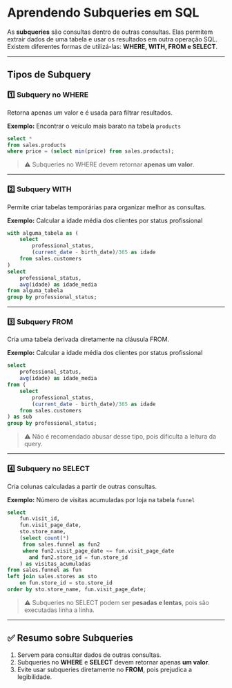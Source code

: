 

# Aprendendo Subqueries em SQL

As **subqueries** são consultas dentro de outras consultas. Elas permitem extrair dados de uma tabela e usar os resultados em outra operação SQL. Existem diferentes formas de utilizá-las: **WHERE, WITH, FROM e SELECT**.

---

## Tipos de Subquery

### 1️⃣ Subquery no WHERE

Retorna apenas um valor e é usada para filtrar resultados.

**Exemplo:** Encontrar o veículo mais barato na tabela `products`

```sql
select *
from sales.products
where price = (select min(price) from sales.products);
```

> ⚠️ Subqueries no WHERE devem retornar **apenas um valor**.

---

### 2️⃣ Subquery WITH

Permite criar tabelas temporárias para organizar melhor as consultas.

**Exemplo:** Calcular a idade média dos clientes por status profissional

```sql
with alguma_tabela as (
    select
        professional_status,
        (current_date - birth_date)/365 as idade
    from sales.customers
)
select
    professional_status,
    avg(idade) as idade_media
from alguma_tabela
group by professional_status;
```

---

### 3️⃣ Subquery FROM

Cria uma tabela derivada diretamente na cláusula FROM.

**Exemplo:** Calcular a idade média dos clientes por status profissional

```sql
select
    professional_status,
    avg(idade) as idade_media
from (
    select
        professional_status,
        (current_date - birth_date)/365 as idade
    from sales.customers
) as sub
group by professional_status;
```

> ⚠️ Não é recomendado abusar desse tipo, pois dificulta a leitura da query.

---

### 4️⃣ Subquery no SELECT

Cria colunas calculadas a partir de outras consultas.

**Exemplo:** Número de visitas acumuladas por loja na tabela `funnel`

```sql
select
    fun.visit_id,
    fun.visit_page_date,
    sto.store_name,
    (select count(*)
     from sales.funnel as fun2
     where fun2.visit_page_date <= fun.visit_page_date
       and fun2.store_id = fun.store_id
    ) as visitas_acumuladas
from sales.funnel as fun
left join sales.stores as sto
    on fun.store_id = sto.store_id
order by sto.store_name, fun.visit_page_date;
```

> ⚠️ Subqueries no SELECT podem ser **pesadas e lentas**, pois são executadas linha a linha.

---

## ✅ Resumo sobre Subqueries

1. Servem para consultar dados de outras consultas.
2. Subqueries no **WHERE** e **SELECT** devem retornar apenas **um valor**.
3. Evite usar subqueries diretamente no **FROM**, pois prejudica a legibilidade.

